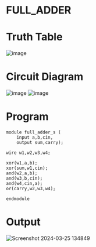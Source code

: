 # FULL_ADDER
# Truth Table
![image](https://github.com/RESMIRNAIR/FULL_ADDER/assets/154305926/02ead8f5-d958-4c89-ac51-368ca086cf41)
# Circuit Diagram
![image](https://github.com/RESMIRNAIR/FULL_ADDER/assets/154305926/418e00aa-ed19-4ab3-a413-bae9575bff0e)
![image](https://github.com/RESMIRNAIR/FULL_ADDER/assets/154305926/0c26fe47-d78c-43dd-ac0d-804e427a3bbc)
# Program
```
module full_adder_s (
    input a,b,cin,
    output sum,carry);

wire w1,w2,w3,w4;     

xor(w1,a,b);
xor(sum,w1,cin);       
and(w2,a,b);
and(w3,b,cin);
and(w4,cin,a);
or(carry,w2,w3,w4);     

endmodule
```
# Output
![Screenshot 2024-03-25 134849](https://github.com/Vijayananthperumal22/FULL_ADDER/assets/107705127/4d293f9e-23a7-4cf5-a426-596ddaf481e5)

